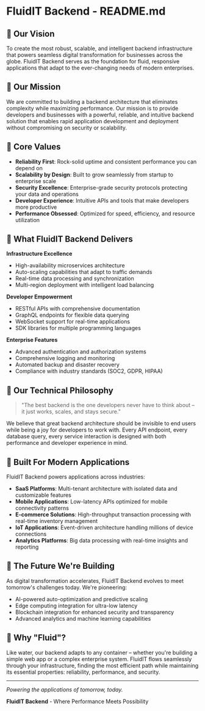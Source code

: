 # FluidIT Backend - README.md

## 🚀 Our Vision

To create the most robust, scalable, and intelligent backend infrastructure that powers seamless digital transformation for businesses across the globe. FluidIT Backend serves as the foundation for fluid, responsive applications that adapt to the ever-changing needs of modern enterprises.

## 🎯 Our Mission

We are committed to building a backend architecture that eliminates complexity while maximizing performance. Our mission is to provide developers and businesses with a powerful, reliable, and intuitive backend solution that enables rapid application development and deployment without compromising on security or scalability.

## 💎 Core Values

- **Reliability First**: Rock-solid uptime and consistent performance you can depend on
- **Scalability by Design**: Built to grow seamlessly from startup to enterprise scale
- **Security Excellence**: Enterprise-grade security protocols protecting your data and operations
- **Developer Experience**: Intuitive APIs and tools that make developers more productive
- **Performance Obsessed**: Optimized for speed, efficiency, and resource utilization

## 🌟 What FluidIT Backend Delivers

**Infrastructure Excellence**
- High-availability microservices architecture
- Auto-scaling capabilities that adapt to traffic demands
- Real-time data processing and synchronization
- Multi-region deployment with intelligent load balancing

**Developer Empowerment**
- RESTful APIs with comprehensive documentation
- GraphQL endpoints for flexible data querying
- WebSocket support for real-time applications
- SDK libraries for multiple programming languages

**Enterprise Features**
- Advanced authentication and authorization systems
- Comprehensive logging and monitoring
- Automated backup and disaster recovery
- Compliance with industry standards (SOC2, GDPR, HIPAA)

## 🎨 Our Technical Philosophy

> "The best backend is the one developers never have to think about – it just works, scales, and stays secure."

We believe that great backend architecture should be invisible to end users while being a joy for developers to work with. Every API endpoint, every database query, every service interaction is designed with both performance and developer experience in mind.

## 🔧 Built For Modern Applications

FluidIT Backend powers applications across industries:
- **SaaS Platforms**: Multi-tenant architecture with isolated data and customizable features
- **Mobile Applications**: Low-latency APIs optimized for mobile connectivity patterns
- **E-commerce Solutions**: High-throughput transaction processing with real-time inventory management
- **IoT Applications**: Event-driven architecture handling millions of device connections
- **Analytics Platforms**: Big data processing with real-time insights and reporting

## 🔮 The Future We're Building

As digital transformation accelerates, FluidIT Backend evolves to meet tomorrow's challenges today. We're pioneering:
- AI-powered auto-optimization and predictive scaling
- Edge computing integration for ultra-low latency
- Blockchain integration for enhanced security and transparency
- Advanced analytics and machine learning capabilities

## 🌊 Why "Fluid"?

Like water, our backend adapts to any container – whether you're building a simple web app or a complex enterprise system. FluidIT flows seamlessly through your infrastructure, finding the most efficient path while maintaining its essential properties: reliability, performance, and security.

---

*Powering the applications of tomorrow, today.*

**FluidIT Backend** - Where Performance Meets Possibility
